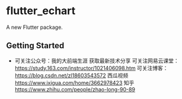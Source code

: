 # flutter_echart

A new Flutter package.

## Getting Started

* 可关注公众号：我的大前端生涯   获取最新技术分享
可关注网易云课堂：https://study.163.com/instructor/1021406098.htm
可关注博客：https://blog.csdn.net/zl18603543572
西瓜视频 https://www.ixigua.com/home/3662978423
 知乎 https://www.zhihu.com/people/zhao-long-90-89
